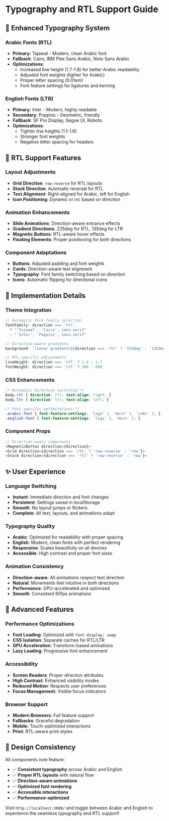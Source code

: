 # Typography and RTL Support Guide

## 🎨 **Enhanced Typography System**

### **Arabic Fonts (RTL)**
- **Primary**: Tajawal - Modern, clean Arabic font
- **Fallback**: Cairo, IBM Plex Sans Arabic, Noto Sans Arabic
- **Optimizations**:
  - Increased line height (1.7-1.8) for better Arabic readability
  - Adjusted font weights (lighter for Arabic)
  - Proper letter spacing (0.01em)
  - Font feature settings for ligatures and kerning

### **English Fonts (LTR)**
- **Primary**: Inter - Modern, highly readable
- **Secondary**: Poppins - Geometric, friendly
- **Fallback**: SF Pro Display, Segoe UI, Roboto
- **Optimizations**:
  - Tighter line heights (1.1-1.6)
  - Stronger font weights
  - Negative letter spacing for headers

## 🔄 **RTL Support Features**

### **Layout Adjustments**
- **Grid Direction**: `row-reverse` for RTL layouts
- **Stack Direction**: Automatic reversal for RTL
- **Text Alignment**: Right-aligned for Arabic, left for English
- **Icon Positioning**: Dynamic `mr/ml` based on direction

### **Animation Enhancements**
- **Slide Animations**: Direction-aware entrance effects
- **Gradient Directions**: 225deg for RTL, 135deg for LTR
- **Magnetic Buttons**: RTL-aware hover effects
- **Floating Elements**: Proper positioning for both directions

### **Component Adaptations**
- **Buttons**: Adjusted padding and font weights
- **Cards**: Direction-aware text alignment
- **Typography**: Font family switching based on direction
- **Icons**: Automatic flipping for directional icons

## 🎯 **Implementation Details**

### **Theme Integration**
```typescript
// Automatic font family selection
fontFamily: direction === 'rtl' 
  ? "'Tajawal', 'Cairo', sans-serif"
  : "'Inter', 'Poppins', sans-serif"

// Direction-aware gradients
background: `linear-gradient(${direction === 'rtl' ? '225deg' : '135deg'}, ...)`

// RTL-specific adjustments
lineHeight: direction === 'rtl' ? 1.8 : 1.7
fontWeight: direction === 'rtl' ? 500 : 600
```

### **CSS Enhancements**
```css
/* Automatic direction switching */
body.rtl { direction: rtl; text-align: right; }
body.ltr { direction: ltr; text-align: left; }

/* Font-specific optimizations */
.arabic-font { font-feature-settings: 'liga' 1, 'kern' 1, 'ss01' 1; }
.english-font { font-feature-settings: 'liga' 1, 'kern' 1; }
```

### **Component Props**
```typescript
// Direction-aware components
<MagneticButton direction={direction}>
<Grid direction={direction === 'rtl' ? 'row-reverse' : 'row'}>
<Stack direction={direction === 'rtl' ? 'row-reverse' : 'row'}>
```

## ✨ **User Experience**

### **Language Switching**
- **Instant**: Immediate direction and font changes
- **Persistent**: Settings saved in localStorage
- **Smooth**: No layout jumps or flickers
- **Complete**: All text, layouts, and animations adapt

### **Typography Quality**
- **Arabic**: Optimized for readability with proper spacing
- **English**: Modern, clean fonts with perfect rendering
- **Responsive**: Scales beautifully on all devices
- **Accessible**: High contrast and proper font sizes

### **Animation Consistency**
- **Direction-aware**: All animations respect text direction
- **Natural**: Movements feel intuitive in both directions
- **Performance**: GPU-accelerated and optimized
- **Smooth**: Consistent 60fps animations

## 🚀 **Advanced Features**

### **Performance Optimizations**
- **Font Loading**: Optimized with `font-display: swap`
- **CSS Isolation**: Separate caches for RTL/LTR
- **GPU Acceleration**: Transform-based animations
- **Lazy Loading**: Progressive font enhancement

### **Accessibility**
- **Screen Readers**: Proper direction attributes
- **High Contrast**: Enhanced visibility modes
- **Reduced Motion**: Respects user preferences
- **Focus Management**: Visible focus indicators

### **Browser Support**
- **Modern Browsers**: Full feature support
- **Fallbacks**: Graceful degradation
- **Mobile**: Touch-optimized interactions
- **Print**: RTL-aware print styles

## 🎨 **Design Consistency**

All components now feature:
- ✅ **Consistent typography** across Arabic and English
- ✅ **Proper RTL layouts** with natural flow
- ✅ **Direction-aware animations** 
- ✅ **Optimized font rendering**
- ✅ **Accessible interactions**
- ✅ **Performance-optimized**

Visit `http://localhost:3000/` and toggle between Arabic and English to experience the seamless typography and RTL support!